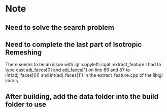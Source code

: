 # Note
## Need to solve the search problem
## Need to complete the last part of Isotropic Remeshing

There seems to be an issue with igl::copyleft::cgal::extract_feature 
I had to type cast adj_faces[0] and adj_faces[1] on line 86 and 87 to 
int(adj_faces[0]) and int(adj_faces[1]) in the extract_feature.cpp of the libigl library

## After building, add the data folder into the build folder to use
